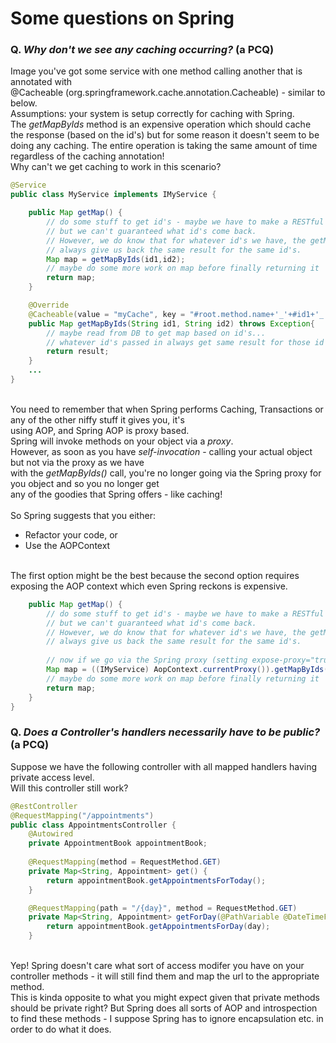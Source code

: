 # Some questions on Spring

### Q. *Why don't we see any caching occurring?* (a PCQ)<br>
Image you've got some service with one method calling another that is annotated with <br>@Cacheable (org.springframework.cache.annotation.Cacheable) - similar to below.<br>Assumptions: your system is setup correctly for caching with Spring.<br>The *getMapByIds* method is an expensive operation which should cache the response (based on the id's) but for some reason it doesn't seem to be doing any caching. The entire operation is taking the same amount of time regardless of the caching annotation!<br>Why can't we get caching to work in this scenario?<br>
```java
@Service
public class MyService implements IMyService {

    public Map getMap() {
        // do some stuff to get id's - maybe we have to make a RESTful call to get the id's 
        // but we can't guaranteed what id's come back.
        // However, we do know that for whatever id's we have, the getMapByIds() method will
        // always give us back the same result for the same id's.
        Map map = getMapByIds(id1,id2);
        // maybe do some more work on map before finally returning it
        return map;
    }

    @Override
    @Cacheable(value = "myCache", key = "#root.method.name+'_'+#id1+'_'+#id2", unless = "#result == null")
    public Map getMapByIds(String id1, String id2) throws Exception{
        // maybe read from DB to get map based on id's...
        // whatever id's passed in always get same result for those id's - so we should be caching right?
        return result;
    }
    ...
}
```

<br>You need to remember that when Spring performs Caching, Transactions or any of the other niffy stuff it gives you, it's <br>
using AOP, and Spring AOP is proxy based. <br>
Spring will invoke methods on your object via a *proxy*. 
<br>However, as soon as you have *self-invocation* - calling your actual object but not via the proxy as we have <br>
with the *getMapByIds()* call, you're no longer going via the Spring proxy for you object and so you no longer get <br>
any of the goodies that Spring offers - like caching! <br><br>
So Spring suggests that you either:
* Refactor your code, or
* Use the AOPContext
<br>
The first option might be the best because the second option requires exposing the AOP context which even Spring reckons is expensive.

```java
    public Map getMap() {
        // do some stuff to get id's - maybe we have to make a RESTful call to get the id's 
        // but we can't guaranteed what id's come back.
        // However, we do know that for whatever id's we have, the getMapByIds() method will
        // always give us back the same result for the same id's.
        
        // now if we go via the Spring proxy (setting expose-proxy="true") the caching will work but at a cost.
        Map map = ((IMyService) AopContext.currentProxy()).getMapByIds(id1,id2);
        // maybe do some more work on map before finally returning it
        return map;
    }
}
```

### Q. *Does a Controller's handlers necessarily have to be public?* (a PCQ)<br>
Suppose we have the following controller with all mapped handlers having private access level.<br>
Will this controller still work?
```java
@RestController
@RequestMapping("/appointments")
public class AppointmentsController {
    @Autowired
    private AppointmentBook appointmentBook;
    
    @RequestMapping(method = RequestMethod.GET)
    private Map<String, Appointment> get() {
        return appointmentBook.getAppointmentsForToday();
    }

    @RequestMapping(path = "/{day}", method = RequestMethod.GET)
    private Map<String, Appointment> getForDay(@PathVariable @DateTimeFormat(iso=ISO.DATE) Date day, Model model) {
        return appointmentBook.getAppointmentsForDay(day);
    }
```
<br>
Yep! Spring doesn't care what sort of access modifer you have on your controller methods - it will still find them and map the url to the appropriate method.<br> This is kinda opposite to what you might expect given that private methods should be private right? But Spring does all sorts of AOP and introspection to find these methods - I suppose Spring has to ignore encapsulation etc. in order to do what it does.<br>


